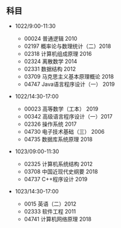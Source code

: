 ## 科目 

- 1022/9:00-11:30

  - 00024 普通逻辑 2010
  - 02197 概率论与数理统计（二）2018
  - 02318 计算机组成原理 2016
  - 02324 离散数学 2014
  - 02331 数据结构 2012
  - 03709 马克思主义基本原理概论  2018
  - 04747 Java语言程序设计（一） 2019
- 1022/14:30-17:00
  - 00023 高等数学（工本） 2019
  - 00342 高级语言程序设计（一）2017
  - 02326 操作系统 2017
  - 04730 电子技术基础（三） 2006
  - 04735 数据库系统原理 2018

- 1023/09:00-11:30
  - 02325 计算机系统结构 2012
  - 03708 中国近现代史纲要 2018
  - 04737 C++程序设计 2019
- 1023/14:30-17:00
  - 0015 英语（二）2012
  - 02333 软件工程 2011
  - 04741 计算机网络原理 2018

